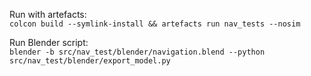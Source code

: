 Run with artefacts:  
`colcon build --symlink-install && artefacts run nav_tests --nosim`

Run Blender script:  
`blender -b src/nav_test/blender/navigation.blend --python src/nav_test/blender/export_model.py`